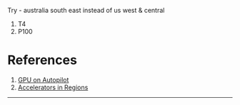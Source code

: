 Try - australia south east instead of us west & central
1. T4
2. P100

# References

1. [GPU on Autopilot][1]
2. [Accelerators in Regions][2]

---
[1]: https://cloud.google.com/kubernetes-engine/docs/how-to/autopilot-gpus
[2]: https://cloud.google.com/vertex-ai/docs/general/locations#accelerators
